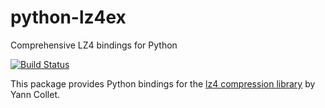 # python-lz4ex

Comprehensive LZ4 bindings for Python

[![Build Status](https://travis-ci.org/jerryryle/python-lz4ex.svg?branch=master)](https://travis-ci.org/jerryryle/python-lz4ex)

This package provides Python bindings for the [lz4 compression library](https://github.com/Cyan4973/lz4/) by Yann Collet.
